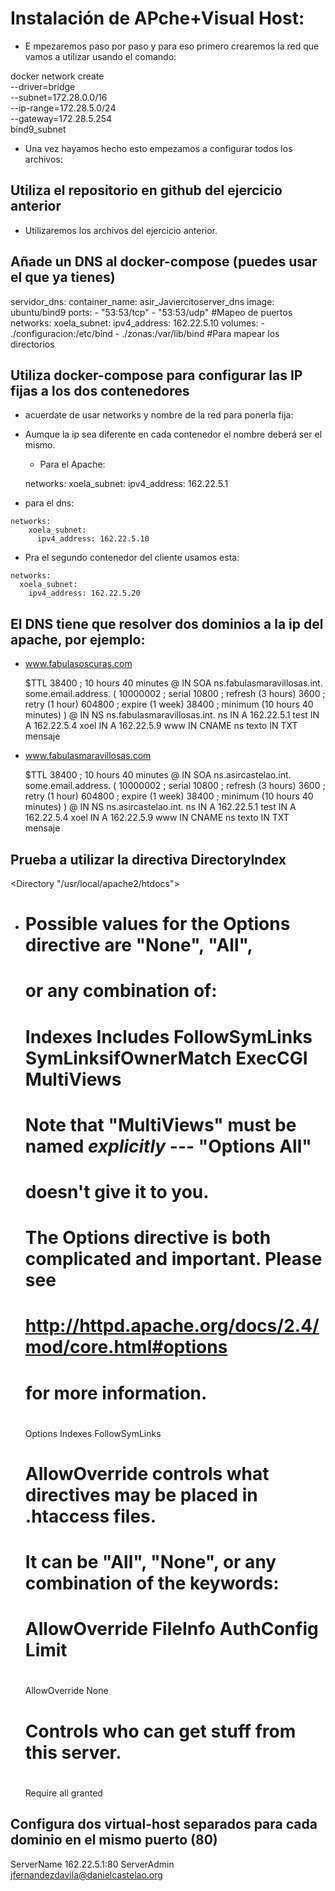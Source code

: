 # Instalación de APche+Visual Host:
- E mpezaremos paso por paso y para eso primero crearemos la red que vamos a utilizar usando el comando:

docker network create \
  --driver=bridge \
  --subnet=172.28.0.0/16 \
  --ip-range=172.28.5.0/24 \
  --gateway=172.28.5.254 \
  bind9_subnet

- Una vez hayamos hecho esto empezamos a configurar todos los archivos:

## Utiliza el repositorio en github del ejercicio anterior

- Utilizaremos los archivos del ejercicio anterior.

## Añade un DNS al docker-compose (puedes usar el que ya tienes)

servidor_dns:
    container_name: asir_Javiercitoserver_dns
    image: ubuntu/bind9
    ports:
      - "53:53/tcp"
      - "53:53/udp"
      #Mapeo de puertos
    networks:
      xoela_subnet:
        ipv4_address: 162.22.5.10
    volumes:
      - ./configuracion:/etc/bind
      - ./zonas:/var/lib/bind
      #Para mapear los directorios

## Utiliza docker-compose para configurar las IP fijas a los dos contenedores
    
  - acuerdate de usar networks y nombre de la red para ponerla fija:
  - Aumque la ip sea diferente en cada contenedor el nombre deberá ser el mismo.
    + Para el Apache:

    networks:
      xoela_subnet:
        ipv4_address: 162.22.5.1
  
   + para el dns:

    networks:
        xoela_subnet:
          ipv4_address: 162.22.5.10

   + Pra el segundo contenedor del cliente usamos esta:

    networks:
      xoela_subnet:
        ipv4_address: 162.22.5.20

## El DNS tiene que resolver dos dominios a la ip del apache, por ejemplo:

- www.fabulasoscuras.com

  $TTL 38400	; 10 hours 40 minutes
  @		IN SOA	ns.fabulasmaravillosas.int. some.email.address. (
	  			10000002   ; serial
	  			10800      ; refresh (3 hours)
  				3600       ; retry (1 hour)
	  			604800     ; expire (1 week)
  				38400      ; minimum (10 hours 40 minutes)
  				)
  @		IN NS	ns.fabulasmaravillosas.int.
  ns		IN A		162.22.5.1
  test	IN A		162.22.5.4
  xoel    IN A        162.22.5.9
  www		IN CNAME	ns
  texto	IN TXT		mensaje

* www.fabulasmaravillosas.com

  $TTL 38400	; 10 hours 40 minutes
  @		IN SOA	ns.asircastelao.int. some.email.address. (
	  			10000002   ; serial
		  		10800      ; refresh (3 hours)
			  	3600       ; retry (1 hour)
	  			604800     ; expire (1 week)
		  		38400      ; minimum (10 hours 40 minutes)
			  	)
  @		IN NS	ns.asircastelao.int.
  ns		IN A		162.22.5.1
  test	IN A		162.22.5.4
  xoel    IN A   		162.22.5.9
  www	    IN CNAME	ns
  texto	IN TXT		mensaje

## Prueba a utilizar la directiva DirectoryIndex

<Directory "/usr/local/apache2/htdocs">
    
  - # Possible values for the Options directive are "None", "All",
    # or any combination of:
    #   Indexes Includes FollowSymLinks SymLinksifOwnerMatch ExecCGI MultiViews
    #
    # Note that "MultiViews" must be named *explicitly* --- "Options All"
    # doesn't give it to you.
    #
    # The Options directive is both complicated and important.  Please see
    # http://httpd.apache.org/docs/2.4/mod/core.html#options
    # for more information.
    #
    Options Indexes FollowSymLinks

    #
    # AllowOverride controls what directives may be placed in .htaccess files.
    # It can be "All", "None", or any combination of the keywords:
    #   AllowOverride FileInfo AuthConfig Limit
    #
    AllowOverride None

    #
    # Controls who can get stuff from this server.
    #
    Require all granted
</Directory>

## Configura dos virtual-host separados para cada dominio en el mismo puerto (80)

ServerName 162.22.5.1:80
ServerAdmin jfernandezdavila@danielcastelao.org
